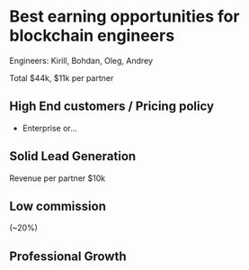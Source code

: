 # Best earning opportunities for blockchain engineers

Engineers: Kirill, Bohdan, Oleg, Andrey

Total $44k,   $11k per partner

## High End customers / Pricing policy

* Enterprise or...

## Solid Lead Generation

Revenue per partner $10k

## Low commission

\(~20%\)

## Professional Growth


